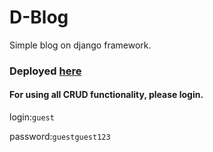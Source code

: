 # D-Blog

Simple blog on django framework.


### Deployed [here](http://valikk.pythonanywhere.com/)

#### For using all CRUD functionality, please login.

login:```guest```

password:```guestguest123```


